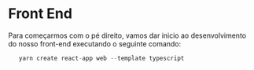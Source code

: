 
# Front End
   Para começarmos com o pé direito, vamos dar inicio ao desenvolvimento do nosso front-end executando o seguinte comando:
   ```js
      yarn create react-app web --template typescript
   ```

#